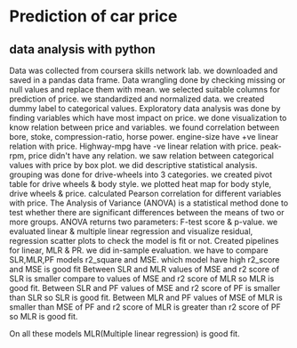 # Prediction of car price
## data analysis with python
Data was collected from coursera skills network lab. we downloaded and saved in a pandas data frame. Data wrangling done by checking missing or null values and replace them with mean. we selected suitable columns for prediction of price. we standardized and normalized data. we created dummy label to categorical values. Exploratory data analysis was done by finding variables which have most impact on price. we done visualization to know relation between price and variables. we found correlation between bore, stoke, compression-ratio, horse power. engine-size have +ve linear relation with price. Highway-mpg have -ve linear relation with price. peak-rpm, price didn't have any relation. we saw relation between categorical values with price by box plot. we did descriptive statistical analysis. grouping was done for drive-wheels into 3 categories. we created pivot table for drive wheels & body style. we plotted heat map for body style, drive wheels & price. calculated Pearson correlation for different variables with price. The Analysis of Variance (ANOVA) is a statistical method done to test whether there are significant differences between the means of two or more groups. ANOVA returns two parameters: F-test score & p-value. we evaluated linear & multiple linear regression and visualize residual, regression scatter plots to check the model is fit or not. Created pipelines for linear, MLR & PR. we did in-sample evaluation.
we have to compare SLR,MLR,PF models r2_square and MSE. which model have high r2_score and MSE is good fit Between SLR and MLR values of MSE and r2 score of SLR is smaller compare to values of MSE and r2 score of MLR so MLR is good fit. Between SLR and PF values of MSE and r2 score of PF is smaller than SLR so SLR is good fit. Between MLR and PF values of MSE of MLR is smaller than MSE of PF and r2 score of MLR is greater than r2 score of PF so MLR is good fit.

On all these models MLR(Multiple linear regression) is good fit.
